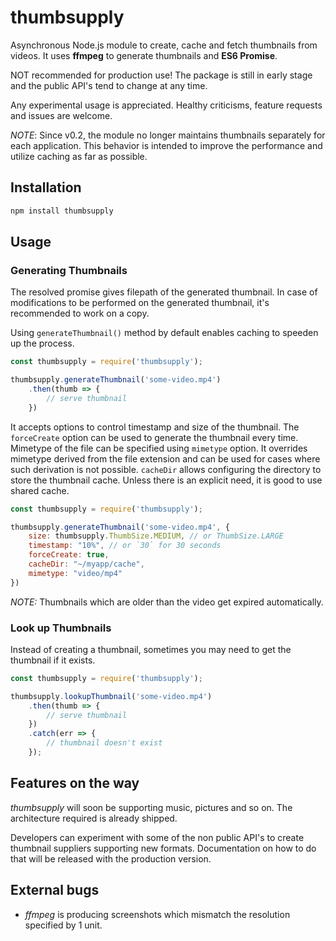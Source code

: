 # thumbsupply
Asynchronous Node.js module to create, cache and fetch thumbnails from
videos. It uses **ffmpeg** to generate thumbnails and **ES6 Promise**.

NOT recommended for production use! The package is still in early
stage and the public API's tend to change at any time.

Any experimental usage is appreciated. Healthy criticisms, feature
requests and issues are welcome.

*NOTE*: Since v0.2, the module no longer maintains thumbnails separately
for each application. This behavior is intended to improve the performance
and utilize caching as far as possible.

## Installation

```bash
npm install thumbsupply
```

## Usage

### Generating Thumbnails

The resolved promise gives filepath of the generated thumbnail. In case
of modifications to be performed on the generated thumbnail, it's
recommended to work on a copy.

Using `generateThumbnail()` method by default enables caching to speeden
up the process.

```javascript
const thumbsupply = require('thumbsupply');

thumbsupply.generateThumbnail('some-video.mp4')
    .then(thumb => {
        // serve thumbnail
    })
```

It accepts options to control timestamp and size of the thumbnail. The
`forceCreate` option can be used to generate the thumbnail every 
time. Mimetype of the file can be specified using `mimetype` 
option. It overrides mimetype derived from the file extension and 
can be used for cases where such derivation is not possible. `cacheDir` allows configuring the directory to store the thumbnail cache. Unless there is an explicit need, it is good to use shared cache.

```javascript
const thumbsupply = require('thumbsupply');

thumbsupply.generateThumbnail('some-video.mp4', {
    size: thumbsupply.ThumbSize.MEDIUM, // or ThumbSize.LARGE
    timestamp: "10%", // or `30` for 30 seconds
    forceCreate: true,
    cacheDir: "~/myapp/cache",
    mimetype: "video/mp4"
})
```

*NOTE:* Thumbnails which are older than the video get expired
automatically.

### Look up Thumbnails

Instead of creating a thumbnail, sometimes you may need to get the
thumbnail if it exists.

```javascript
const thumbsupply = require('thumbsupply');

thumbsupply.lookupThumbnail('some-video.mp4')
    .then(thumb => {
        // serve thumbnail
    })
    .catch(err => {
        // thumbnail doesn't exist
    });
```

## Features on the way

_thumbsupply_ will soon be supporting music, pictures and so on. The
architecture required is already shipped.

Developers can experiment with some of the non public API's to create
thumbnail suppliers supporting new formats. Documentation on how to do
that will be released with the production version.

## External bugs

+ _ffmpeg_ is producing screenshots which mismatch the resolution
specified by 1 unit.